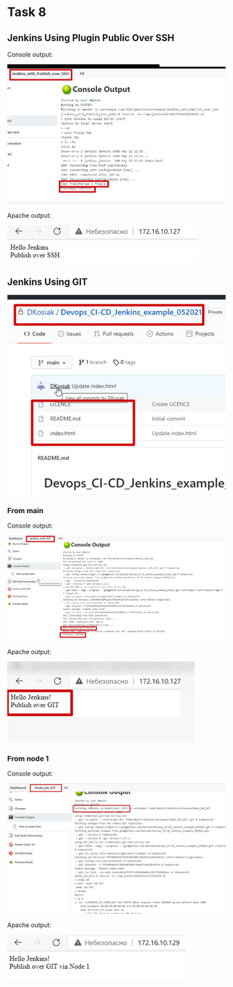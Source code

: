 # Task 8

## Jenkins Using Plugin Public Over SSH

Console output:

![Link to 8](task8/task8-PubOverSSH_local.jpg)

Apache output:

![Link to 8](task8/task8-PubOverSSH_local_res.jpg)

## Jenkins Using GIT

![Link to 8](task8/task8-Git_list.jpg)


### From main 

Console output:

![Link to 8](task8/task8-Git_job.jpg)

Apache output:

![Link to 8](task8/task8-Git_job_res.jpg)

### From node 1

Console output:

![Link to 8](task8/task8-Git_job_Node.jpg)

Apache output:

![Link to 8](task8/task8-Git_job_Node_res.jpg)